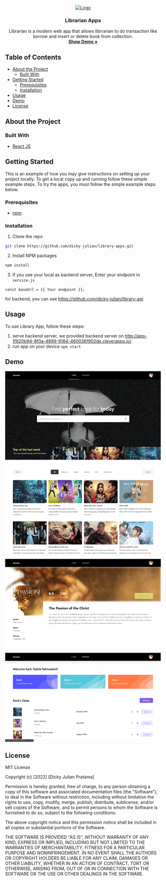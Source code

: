 <p align="center">
  <a href="https://github.com/othneildrew/Best-README-Template">
    <img src="https://raw.githubusercontent.com/othneildrew/Best-README-Template/master/images/logo.png" alt="Logo" width="80" height="80">
  </a>

  <h3 align="center">Librarian Apps</h3>

  <p align="center">
    Librarian is a modern web app that allows librrarian to do transaction like borrow and insert or delete book from collection.
    <br />
    <a href="https://librarian-apps.web.app"><strong>Show Demo »</strong></a>
  </p>
</p>

## Table of Contents

* [About the Project](#about-the-project)
  * [Built With](#built-with)
* [Getting Started](#getting-started)
  * [Prerequisites](#prerequisites)
  * [Installation](#installation)
* [Usage](#usage)
* [Demo](#demo)
* [License](#license)

## About the Project
### Built With
* [React JS](https://reactjs.org)

## Getting Started
This is an example of how you may give instructions on setting up your project locally. To get a local copy up and running follow these simple example steps.
To try the apps, you must follow the simple example steps below.

### Prerequisites
* [npm](https://www.npmjs.com)

### Installation

1. Clone the repo
```sh
git clone https://github.com/dicky-julian/library-apps.git
```
2. Install NPM packages
```sh
npm install
```
3. If you use your local as backend server, Enter your endpoint in `service.js`
```JS
const baseUrl = {{ Your endpoint }};
```
for backend, you can see https://github.com/dicky-julian/library-api

## Usage

To use Library App, follow these steps:

1. serve backend server, we provided backend server on http://app-1f820b94-8f0a-4899-9184-460036f902de.cleverapps.io/
2. run app on your device `npm start`

## Demo
<p align="center"><img src="./src/Assets/images/documentation/landing_page_1.png"></p>
<p align="center"><img src="./src/Assets/images/documentation/landing_page_2.png"></p>
<p align="center"><img src="./src/Assets/images/documentation/single_page.png"></p>
<p align="center"><img src="./src/Assets/images/documentation/admin_dashboard.png"></p>

## License
MIT License

Copyright (c) [2022] [Dicky Julian Pratama]

Permission is hereby granted, free of charge, to any person obtaining a copy
of this software and associated documentation files (the "Software"), to deal
in the Software without restriction, including without limitation the rights
to use, copy, modify, merge, publish, distribute, sublicense, and/or sell
copies of the Software, and to permit persons to whom the Software is
furnished to do so, subject to the following conditions:

The above copyright notice and this permission notice shall be included in all
copies or substantial portions of the Software.

THE SOFTWARE IS PROVIDED "AS IS", WITHOUT WARRANTY OF ANY KIND, EXPRESS OR
IMPLIED, INCLUDING BUT NOT LIMITED TO THE WARRANTIES OF MERCHANTABILITY,
FITNESS FOR A PARTICULAR PURPOSE AND NONINFRINGEMENT. IN NO EVENT SHALL THE
AUTHORS OR COPYRIGHT HOLDERS BE LIABLE FOR ANY CLAIM, DAMAGES OR OTHER
LIABILITY, WHETHER IN AN ACTION OF CONTRACT, TORT OR OTHERWISE, ARISING FROM,
OUT OF OR IN CONNECTION WITH THE SOFTWARE OR THE USE OR OTHER DEALINGS IN THE
SOFTWARE.
